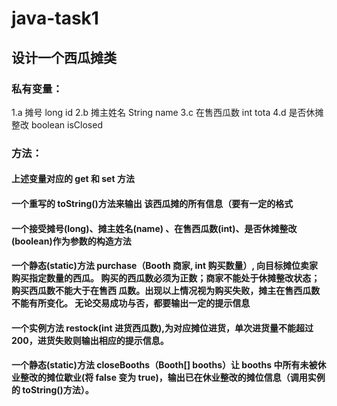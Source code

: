 # java-task1
## 设计一个西瓜摊类

### 私有变量：
1.a 摊号 long id
2.b 摊主姓名 String name
3.c 在售西瓜数 int tota
4.d 是否休摊整改 boolean isClosed
### 方法：
#### 上述变量对应的 get 和 set 方法
#### 一个重写的 toString()方法来输出 该西瓜摊的所有信息（要有一定的格式
#### 一个接受摊号(long)、摊主姓名(name) 、在售西瓜数(int)、是否休摊整改 (boolean)作为参数的构造方法
#### 一个静态(static)方法 purchase（Booth 商家, int 购买数量）, 向目标摊位卖家 购买指定数量的西瓜。 购买的西瓜数必须为正数；商家不能处于休摊整改状态；购买西瓜数不能大于在售西 瓜数。出现以上情况视为购买失败，摊主在售西瓜数不能有所变化。 无论交易成功与否，都要输出一定的提示信息
#### 一个实例方法 restock(int 进货西瓜数),为对应摊位进货，单次进货量不能超过 200，进货失败则输出相应的提示信息。
#### 一个静态(static)方法 closeBooths（Booth[] booths）让 booths 中所有未被休 业整改的摊位歇业(将 false 变为 true)，输出已在休业整改的摊位信息（调用实例的 toString()方法）。
